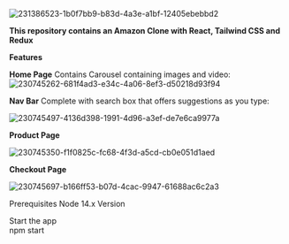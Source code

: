 ![231386523-1b0f7bb9-b83d-4a3e-a1bf-12405ebebbd2](https://github.com/saifriaz001/clone/assets/89684150/a372fc2b-43ce-49c3-bcdf-0ebe4ca2a37c)

**This repository contains an Amazon Clone with React, Tailwind CSS and Redux**

**Features**

**Home Page**
Contains Carousel containing images and video:
![230745262-681f4ad3-e34c-4a06-8ef3-d50218d93f94](https://github.com/saifriaz001/clone/assets/89684150/9a78d67e-96dd-4bad-822e-801ea4388c26)


**Nav Bar**
Complete with search box that offers suggestions as you type:

![230745497-4136d398-1991-4d96-a3ef-de7e6ca9977a](https://github.com/saifriaz001/clone/assets/89684150/80e18325-b483-49ba-8f2b-6fa367907846)

**Product Page**

![230745350-f1f0825c-fc68-4f3d-a5cd-cb0e051d1aed](https://github.com/saifriaz001/clone/assets/89684150/2ea5872b-452b-47d2-978a-e0b534de9cf9)

**Checkout Page**

![230745697-b166ff53-b07d-4cac-9947-61688ac6c2a3](https://github.com/saifriaz001/clone/assets/89684150/e3121b29-be17-4297-893a-19fcff2b0ea8)

Prerequisites
Node 14.x Version


Start the app  
npm start

